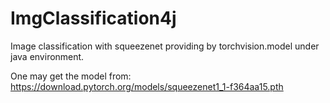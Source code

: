 # ImgClassification4j
Image classification with squeezenet providing by torchvision.model under java environment.

One may get the model from:
https://download.pytorch.org/models/squeezenet1_1-f364aa15.pth
